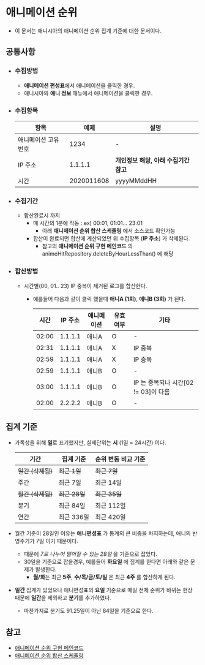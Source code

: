 # 애니메이션 순위
- 이 문서는 애니시아의 애니메이션 순위 집계 기준에 대한 문서이다.

## 공통사항
- ### 수집방법
  - **애니메이션 편성표**에서 애니메이션을 클릭한 경우.
  - 애니시아의 **애니 정보** 매뉴에서 애니메이션을 클릭한 경우.
- ### 수집항목
  |항목|예제|설명|
  |-|-|-|
  |애니메이션 고유번호|1234|-|
  |IP 주소|1.1.1.1| **개인정보 해당, 아래 수집기간 참고** |
  |시간|2020011608|yyyyMMddHH|
- ### 수집기간
  - 합산완료시 까지
    - 매 시간의 1분에 작동 : ex) 00:01, 01:01... 23:01
      - 아래 **애니메이션 순위 합산 스케줄링** 에서 소스코드 확인가능
    - 합산이 완료되면 합산에 계산되었던 위 수집항목 (**IP 주소**) 가 삭제된다.
      - 참고의 **애니메이션 순위 구현 메인코드** 의 animeHitRepository.deleteByHourLessThan() 에 해당
- ### 합산방법
  - 시간별(00, 01.. 23) IP 중복이 제거된 로그를 합산한다.
    - 예를들어 다음과 같이 클릭 했을때 **애니A (1회)**, **애니B (3회)** 가 된다. 
    
        |시간|IP 주소|애니메이션|유효여부|기타|
        |-|-|-|-|-|
        |02:00|1.1.1.1|애니A|O|-|
        |02:31|1.1.1.1|애니A|X|IP 중복|
        |02:59|1.1.1.1|애니A|X|IP 중복|
        |02:59|1.1.1.1|애니B|O|-|
        |03:00|1.1.1.1|애니B|O|IP 는 중복되나 시간[02 != 03]이 다름|
        |02:00|2.2.2.2|애니B|O|-|

## 집계 기준
- 가독성을 위해 **일**로 표기했지만, 실제단위는 **시** (1일 = 24시간) 이다.

  |기간|집계 기준|순위 변동 비교 기준|
  |-|-|-|
  |~~일간 (삭제됨)~~|~~최근 1일~~|~~최근 7일~~|
  |주간|최근 7일|최근 14일|
  |~~월간 (삭제됨)~~|~~최근 28일~~|~~최근 35일~~|
  |분기|최근 84일|최근 112일|
  |연간|최근 336일|최근 420일|
- 월간 기준이 28일인 이유는 **애니편성표** 가 통계의 큰 비중을 차지하는데, 애니의 반영주기가 7일 이기 때문이다.
  - 때문에 _7로 나누어 떨어질 수 있는 28일_ 을 기준으로 잡았다.
  - 30일을 기준으로 잡을경우, 예를들어 **화요일** 에 집계를 한다면 아래와 같은 문제가 발생한다.
    - **월/화**는 최근 **5주**, **수/목/금/토/일** 은 최근 **4주** 를 합산하게 된다.
- **일간** 집계가 있었으나 애니편성표의 **요일** 기준으로 매일 전체 순위가 바뀌는 현상 때문에 **일간**을 제외하고 **분기**를 추가하였다.
    - 마찬가지로 분기도 91.25일이 아닌 84일을 기준으로 한다.
    
## 참고
- [애니메이션 순위 구현 메인코드](https://github.com/anissia-net/anissia-core/blob/master/src/main/kotlin/anissia/services/AnimeRankService.kt)
- [애니메이션 순위 합산 스케줄링](https://github.com/anissia-net/anissia-core/blob/master/src/main/kotlin/anissia/configruration/ScheduleConfiguration.kt)
